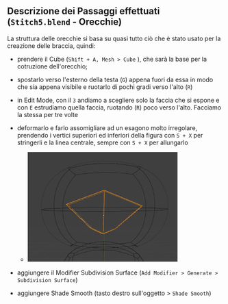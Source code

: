 ## Descrizione dei Passaggi effettuati (`Stitch5.blend` - Orecchie)
La struttura delle orecchie si basa su quasi tutto ciò che è stato usato per la creazione delle braccia, quindi:
- prendere il Cube (`Shift + A, Mesh > Cube` ), che sarà la base per la cotruzione dell'orecchio;
- spostarlo verso l'esterno della testa (`G`) appena fuori da essa in modo che sia appena visibile e ruotarlo di pochi gradi verso l'alto (`R`)
- in Edit Mode, con il `3` andiamo a scegliere solo la faccia che si espone e con `E` estrudiamo quella faccia, ruotando (`R`) poco verso l'alto. Facciamo la stessa per tre volte 
- deformarlo e farlo assomigliare ad un esagono molto irregolare, prendendo i vertici superiori ed inferiori della figura con `S + X` per stringerli e la linea centrale, sempre con `S + X` per allungarlo

    - <img src = "../images/naso.png" width = "350">


- aggiungere il Modifier Subdivision Surface (`Add Modifier > Generate > Subdivision Surface`)
- aggiungere Shade Smooth (tasto destro sull'oggetto > `Shade Smooth`)